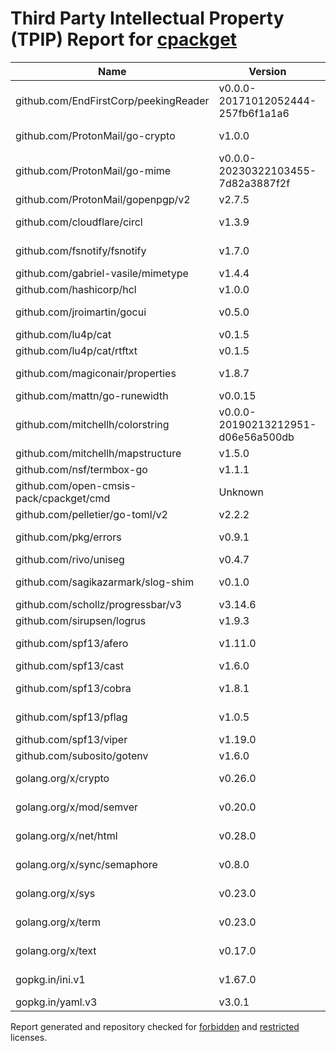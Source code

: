 # Third Party Intellectual Property (TPIP) Report for [cpackget](https://github.com/Open-CMSIS-Pack/cpackget)

| __Name__ | __Version__ | __Licence__ |
|----------|-------------|-------------|
| github.com/EndFirstCorp/peekingReader | v0.0.0-20171012052444-257fb6f1a1a6  | [MIT](https://github.com/EndFirstCorp/peekingReader/blob/257fb6f1a1a6/LICENSE) |
| github.com/ProtonMail/go-crypto | v1.0.0  | [BSD-3-Clause](https://github.com/ProtonMail/go-crypto/blob/v1.0.0/LICENSE) |
| github.com/ProtonMail/go-mime | v0.0.0-20230322103455-7d82a3887f2f  | [MIT](https://github.com/ProtonMail/go-mime/blob/7d82a3887f2f/LICENSE) |
| github.com/ProtonMail/gopenpgp/v2 | v2.7.5  | [MIT](https://github.com/ProtonMail/gopenpgp/blob/v2.7.5/LICENSE) |
| github.com/cloudflare/circl | v1.3.9  | [BSD-3-Clause](https://github.com/cloudflare/circl/blob/v1.3.9/LICENSE) |
| github.com/fsnotify/fsnotify | v1.7.0  | [BSD-3-Clause](https://github.com/fsnotify/fsnotify/blob/v1.7.0/LICENSE) |
| github.com/gabriel-vasile/mimetype | v1.4.4  | [MIT](https://github.com/gabriel-vasile/mimetype/blob/v1.4.4/LICENSE) |
| github.com/hashicorp/hcl | v1.0.0  | [MPL-2.0](https://github.com/hashicorp/hcl/blob/v1.0.0/LICENSE) |
| github.com/jroimartin/gocui | v0.5.0  | [BSD-3-Clause](https://github.com/jroimartin/gocui/blob/v0.5.0/LICENSE) |
| github.com/lu4p/cat | v0.1.5  | [Unlicense](https://github.com/lu4p/cat/blob/v0.1.5/LICENSE) |
| github.com/lu4p/cat/rtftxt | v0.1.5  | [MIT](https://github.com/lu4p/cat/blob/v0.1.5/rtftxt/LICENSE) |
| github.com/magiconair/properties | v1.8.7  | [BSD-2-Clause](https://github.com/magiconair/properties/blob/v1.8.7/LICENSE.md) |
| github.com/mattn/go-runewidth | v0.0.15  | [MIT](https://github.com/mattn/go-runewidth/blob/v0.0.15/LICENSE) |
| github.com/mitchellh/colorstring | v0.0.0-20190213212951-d06e56a500db  | [MIT](https://github.com/mitchellh/colorstring/blob/d06e56a500db/LICENSE) |
| github.com/mitchellh/mapstructure | v1.5.0  | [MIT](https://github.com/mitchellh/mapstructure/blob/v1.5.0/LICENSE) |
| github.com/nsf/termbox-go | v1.1.1  | [MIT](https://github.com/nsf/termbox-go/blob/v1.1.1/LICENSE) |
| github.com/open-cmsis-pack/cpackget/cmd | Unknown  | [Apache-2.0](https://github.com/open-cmsis-pack/cpackget/blob/HEAD/LICENSE.txt) |
| github.com/pelletier/go-toml/v2 | v2.2.2  | [MIT](https://github.com/pelletier/go-toml/blob/v2.2.2/LICENSE) |
| github.com/pkg/errors | v0.9.1  | [BSD-2-Clause](https://github.com/pkg/errors/blob/v0.9.1/LICENSE) |
| github.com/rivo/uniseg | v0.4.7  | [MIT](https://github.com/rivo/uniseg/blob/v0.4.7/LICENSE.txt) |
| github.com/sagikazarmark/slog-shim | v0.1.0  | [BSD-3-Clause](https://github.com/sagikazarmark/slog-shim/blob/v0.1.0/LICENSE) |
| github.com/schollz/progressbar/v3 | v3.14.6  | [MIT](https://github.com/schollz/progressbar/blob/v3.14.6/LICENSE) |
| github.com/sirupsen/logrus | v1.9.3  | [MIT](https://github.com/sirupsen/logrus/blob/v1.9.3/LICENSE) |
| github.com/spf13/afero | v1.11.0  | [Apache-2.0](https://github.com/spf13/afero/blob/v1.11.0/LICENSE.txt) |
| github.com/spf13/cast | v1.6.0  | [MIT](https://github.com/spf13/cast/blob/v1.6.0/LICENSE) |
| github.com/spf13/cobra | v1.8.1  | [Apache-2.0](https://github.com/spf13/cobra/blob/v1.8.1/LICENSE.txt) |
| github.com/spf13/pflag | v1.0.5  | [BSD-3-Clause](https://github.com/spf13/pflag/blob/v1.0.5/LICENSE) |
| github.com/spf13/viper | v1.19.0  | [MIT](https://github.com/spf13/viper/blob/v1.19.0/LICENSE) |
| github.com/subosito/gotenv | v1.6.0  | [MIT](https://github.com/subosito/gotenv/blob/v1.6.0/LICENSE) |
| golang.org/x/crypto | v0.26.0  | [BSD-3-Clause](https://cs.opensource.google/go/x/crypto/+/v0.26.0:LICENSE) |
| golang.org/x/mod/semver | v0.20.0  | [BSD-3-Clause](https://cs.opensource.google/go/x/mod/+/v0.20.0:LICENSE) |
| golang.org/x/net/html | v0.28.0  | [BSD-3-Clause](https://cs.opensource.google/go/x/net/+/v0.28.0:LICENSE) |
| golang.org/x/sync/semaphore | v0.8.0  | [BSD-3-Clause](https://cs.opensource.google/go/x/sync/+/v0.8.0:LICENSE) |
| golang.org/x/sys | v0.23.0  | [BSD-3-Clause](https://cs.opensource.google/go/x/sys/+/v0.23.0:LICENSE) |
| golang.org/x/term | v0.23.0  | [BSD-3-Clause](https://cs.opensource.google/go/x/term/+/v0.23.0:LICENSE) |
| golang.org/x/text | v0.17.0  | [BSD-3-Clause](https://cs.opensource.google/go/x/text/+/v0.17.0:LICENSE) |
| gopkg.in/ini.v1 | v1.67.0  | [Apache-2.0](https://github.com/go-ini/ini/blob/v1.67.0/LICENSE) |
| gopkg.in/yaml.v3 | v3.0.1  | [MIT](https://github.com/go-yaml/yaml/blob/v3.0.1/LICENSE) |

Report generated and repository checked for [forbidden](https://github.com/google/licenseclassifier/blob/842c0d70d7027215932deb13801890992c9ba364/license_type.go#L323) and [restricted](https://github.com/google/licenseclassifier/blob/842c0d70d7027215932deb13801890992c9ba364/license_type.go#L176) licenses.